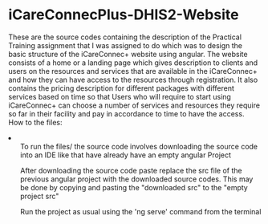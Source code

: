 # iCareConnecPlus-DHIS2-Website
These are the source codes containing the description of the Practical Training assignment that I was assigned to do which was to design the basic structure of the iCareConnec+ website using angular.
The website consists of a home or a landing page which gives description to clients and users on the resources and services that are available in the iCareConnec+ and how they can have access to the resources through registration. 
It also contains the pricing description for different packages with different services based on time so that Users who will require to start using iCareConnec+ can choose a number of services and resources they require so far in their facility and pay in accordance to time to have the access. 
<br>
How to the files:
<br>
<li>
  <ol>To run the files/ the source code involves downloading the source code into an IDE like that have already have an empty angular Project</ol>
  <ol>After downloading the source code paste replace the src file of the previous angular project with the downloaded source codes. This may be done by copying and pasting the "downloaded src" to the "empty project src"</ol>
  <ol>Run the project as usual using the 'ng serve' command from the terminal</ol>
</li>
 
